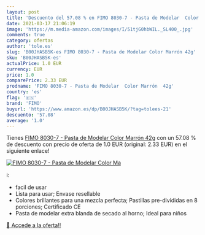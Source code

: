 ```yaml
---
layout: post
title: 'Descuento del 57.08 % en FIMO 8030-7 - Pasta de Modelar  Color Ma'
date: 2021-03-17 21:06:19
image: 'https://m.media-amazon.com/images/I/51tjG0hbWIL._SL400_.jpg'
comments: true
category: ofertas
author: 'tole.es'
slug: 'B00JHASB5K-es FIMO 8030-7 - Pasta de Modelar Color Marrón 42g'
sku: 'B00JHASB5K-es'
actualPrice: 1.0 EUR
currency: EUR
price: 1.0
comparePrice: 2.33 EUR
prodname: 'FIMO 8030-7 - Pasta de Modelar  Color Marrón  42g'
country: 'es'
flag: '🇪🇸'
brand: 'FIMO'
buyurl: 'https://www.amazon.es/dp/B00JHASB5K/?tag=tolees-21'
descuento: '57.08'
average: '1.0'
---
```


Tienes [FIMO 8030-7 - Pasta de Modelar  Color Marrón  42g](https://www.amazon.es/dp/B00JHASB5K/?tag=tolees-21) con un 57.08 % de descuento con precio de oferta de 1.0 EUR (original: 2.33 EUR) en el siguiente enlace!

[![FIMO 8030-7 - Pasta de Modelar  Color Ma](https://m.media-amazon.com/images/I/51tjG0hbWIL._SL400_.jpg)](https://www.amazon.es/dp/B00JHASB5K/?tag=tolees-21)

ℹ️:

- facil de usar
- Lista para usar; Envase resellable
- Colores brillantes para una mezcla perfecta; Pastillas pre-divididas en 8 porciones; Certificado CE
- Pasta de modelar extra blanda de secado al horno; Ideal para niños

[🛒 Accede a la oferta!!](https://www.amazon.es/dp/B00JHASB5K/?tag=tolees-21)
